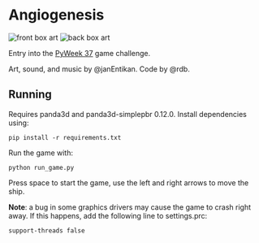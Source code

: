 # Angiogenesis

![front box art](https://s3.eu-west-2.amazonaws.com/media.pyweek.org/37/htube/front.png "front box art")
![back box art](https://s3.eu-west-2.amazonaws.com/media.pyweek.org/37/htube/back.png "back box art")


Entry into the [PyWeek 37](https://pyweek.org/37/) game challenge.

Art, sound, and music by @janEntikan.  Code by @rdb.

## Running

Requires panda3d and panda3d-simplepbr 0.12.0.  Install dependencies using:

```
pip install -r requirements.txt
```

Run the game with:

```
python run_game.py
```

Press space to start the game, use the left and right arrows to move the ship.

**Note**: a bug in some graphics drivers may cause the game to crash right away.
If this happens, add the following line to settings.prc:

```
support-threads false
```

